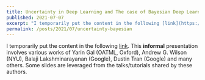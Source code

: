 ```yaml
---
title: Uncertainty in Deep Learning and The case of Bayesian Deep Learning
published: 2021-07-07
excerpt: "I temporarily put the content in the following [link](https://docs.google.com/presentation/d/163EHfQXkjLQliOSEZIPWZUdkfbnuyVbK9J_5BleuNYk/edit?usp=sharing)."
permalink: /posts/2021/07/uncertainty-bayesian 
---
```

I temporarily put the content in the following [link](https://docs.google.com/presentation/d/163EHfQXkjLQliOSEZIPWZUdkfbnuyVbK9J_5BleuNYk/edit?usp=sharing). This <b>informal</b> presentation involves various works of Yarin Gal (OATML, Oxford), Andrew G. Wilson (NYU), Balaji Lakshminarayanan (Google), Dustin Tran (Google) and many others. Some slides are leveraged from the talks/tutorials shared by these authors.
